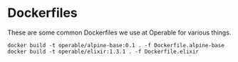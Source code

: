 Dockerfiles
===========

These are some common Dockerfiles we use at Operable for various things.

```
docker build -t operable/alpine-base:0.1 . -f Dockerfile.alpine-base
docker build -t operable/elixir:1.3.1 . -f Dockerfile.elixir
```
